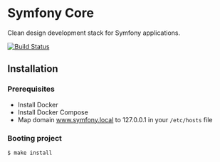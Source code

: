 # Symfony Core

Clean design development stack for Symfony applications.

[![Build Status](https://app.travis-ci.com/maitre-hibou/symfony_core.svg?branch=master)](https://app.travis-ci.com/maitre-hibou/symfony_core)

## Installation

### Prerequisites

- Install Docker
- Install Docker Compose
- Map domain www.symfony.local to 127.0.0.1 in your `/etc/hosts` file

### Booting project

```bash
$ make install
```
